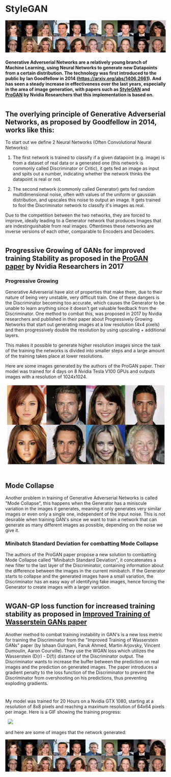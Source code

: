 # StyleGAN
![](Generated_imgs.png)
#### Generative Adverserial Networks are a relatively young branch of Machine Learning, using Neural Networks to generate new Datapoints from a certain distribution. The technology was first introduced to the public by Ian Goodfellow in 2014 (https://arxiv.org/abs/1406.2661). And has seen a steady increase in effectiveness over the last years, especially in the area of image generation, with papers such as [StyleGAN](https://arxiv.org/abs/1812.04948) and [ProGAN](https://arxiv.org/abs/1710.10196) by Nvidia Researchers that this implementation is based on.
#
## The overlying principle of Generative Adverserial Networks, as proposed by Goodfellow in 2014, works like this:
To start out we define 2 Neural Networks (Often Convolutional Neural Networks): 

1. The first network is trained to classify if a given datapoint (e.g. image) is from a dataset of real data
or a generated one (this network is commonly called Discriminator or Critic), it gets fed an image as input and spits out a number, indicating whether the network thinks the datapoint is real or not.

2. The second network (commonly called Generator) gets fed random multidimensional noise, often with values of the uniform or gaussian distribution, and upscales this noise to output an image. It gets trained to fool the Discriminator network to classify it's images as real.

Due to the competition between the two networks, they are forced to improve, ideally leading to a Generator network that produces Images that are indestinguishable from real images.
Oftentimes these networks are inverse versions of each other, comparable to Encoders and Decoders.
#
## Progressive Growing of GANs for improved training Stability as proposed in the [ProGAN paper](https://arxiv.org/abs/1710.10196) by Nvidia Researchers in 2017
### Progressive Growing
Generative Adverserial have alot of properties that make them, due to their nature of being very unstable, very difficult train. One of these dangers is the Discriminator becoming too accurate, which causes the Generator to be unable to learn anything since it doesn't get valuable feedback from the Discriminator.
One method to combat this, was proposed in 2017 by Nvidia researchers and published in their paper about Progressively Growing Networks that start out generating images at a low resolution (4x4 pixels) and then progressively double the resolution by using upscaling + additional layers. 

This makes it possible to generate higher resolution images since the task of the training the networks is divided into smaller steps and a large amount of the training takes place at lower resolutions.

Here are some images generated by the authors of the ProGAN paper. Their model was trained for 4 days on 8 Nvidia Tesla V100 GPUs and outputs images with a resolution of 1024x1024.

![](Example_progan_img.png)
&nbsp;
## Mode Collapse
Another problem in training of Generative Adverserial Networks is called "Mode Collapse", this happens when the Generator has a miniscule variation in the images it generates, meaning it only generates very similar images or even only a single one, independent of the input noise.
This is not desirable when training GAN's since we want to train a network that can generate as many different images as possible, depending on the noise we give it.

### Minibatch Standard Deviation for combatting Mode Collapse
The authors of the ProGAN paper propose a new solution to combatting Mode Collapse called "Minibatch Standard Deviation", it concatenates a new filter to the last layer of the Discriminator, containing information about the difference between the images in the current minibatch. If the Generator starts to collapse and the generated images have a small variation, the Discriminator has an easy way of identifying fake images, hence forcing the Generator to create images with a larger variation.
#
## WGAN-GP loss function for increased training stability as proposed in [Improved Training of Wasserstein GANs paper](https://arxiv.org/abs/1704.00028)
Another method to combat training instability in GAN's is a new loss metric for training the Discriminator from the "Improved Training of Wasserstein GANs" paper (by Ishaan Gulrajani, Faruk Ahmed, Martin Arjovsky, Vincent Dumoulin, Aaron Courville). They use the WGAN loss which utilizes the Wasserstein (D(r) - D(f)) distance of the Discriminator output. The Discriminator wants to increase the buffer between the prediction on real images and the prediction on generated images.
The paper introduces a gradient penalty to the loss function of the Discriminator to prevent the Discriminator from overshooting on his predictions, thus preventing exploding gradients.
#
My model was trained for 20 Hours on a Nvidia GTX 1080, starting at a resolution of 8x8 pixels and reaching a maximum resolution of 64x64 pixels per image.
Here is a GIF showing the training progress:

&nbsp;
![](progress.gif)

and here are some of images that the network generated:

![](Generated_imgs.png)


